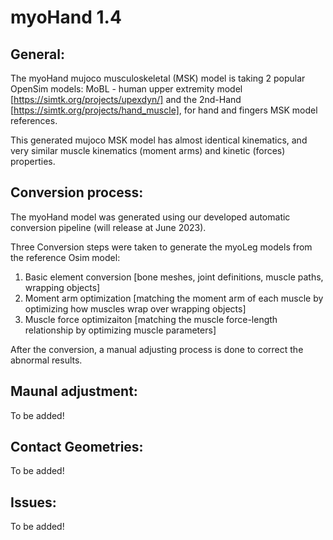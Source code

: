 # myoHand 1.4

## General:

The myoHand mujoco musculoskeletal (MSK) model is taking 2 popular OpenSim models: MoBL - human upper
extremity model [https://simtk.org/projects/upexdyn/] and the 2nd-Hand [https://simtk.org/projects/hand_muscle], for hand and fingers MSK model references.

This generated mujoco MSK model has almost identical kinematics, and very similar muscle kinematics (moment arms) and kinetic (forces) properties.


## Conversion process:

The myoHand model was generated using our developed automatic conversion pipeline (will release at June 2023).

Three Conversion steps were taken to generate the myoLeg models from the reference Osim model:

1. Basic element conversion [bone meshes, joint definitions, muscle paths, wrapping objects]
2. Moment arm optimization [matching the moment arm of each muscle by optimizing how muscles wrap over wrapping objects]
3. Muscle force optimizaiton [matching the muscle force-length relationship by optimizing muscle parameters]

After the conversion, a manual adjusting process is done to correct the abnormal results.

## Maunal adjustment:

To be added!

## Contact Geometries:

To be added!


## Issues:

To be added!
